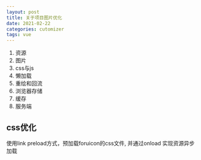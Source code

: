 ```yaml
---
layout: post
title: 关于项目图片优化
date: 2021-02-22
categories: cutomizer
tags: vue 
---
```

1. 资源
2. 图片
3. css与js
4. 懒加载
5. 重绘和回流
6. 浏览器存储
7. 缓存
8. 服务端
 

## css优化
使用link preload方式，预加载foruicon的css文件, 并通过onload 实现资源异步加载
